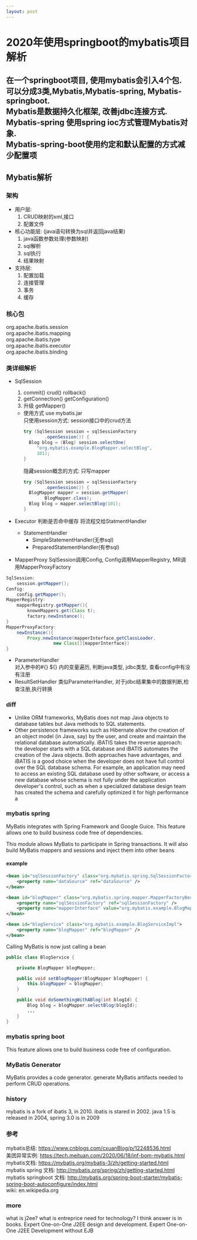```yaml
---
layout: post
---
```

# 2020年使用springboot的mybatis项目解析
在一个springboot项目, 使用mybatis会引入4个包.
可以分成3类,Mybatis,Mybatis-spring, Mybatis-springboot.  
Mybatis是数据持久化框架, 改善jdbc连接方式.  
Mybatis-spring 使用spring ioc方式管理Mybatis对象.  
Mybatis-spring-boot使用约定和默认配置的方式减少配置项
---

## Mybatis解析
### 架构
* 用户层: 
  1. CRUD映射的xml,接口  
  2. 配置文件
* 核心功能层: (java语句转换为sql并返回java结果)
  1. java函数参数处理(参数映射)
  2. sql解析
  3. sql执行
  4. 结果映射
* 支持层: 
  1. 配置加载
  2. 连接管理
  3. 事务
  4. 缓存
  
  
### 核心包
org.apache.ibatis.session    
org.apache.ibatis.mapping  
org.apache.ibatis.type  
org.apache.ibatis.executor  
org.apache.ibatis.binding


### 类详细解析
* SqlSession 
  1. commit() crud() rollback()
  2. getConnection()  getConfiguration()
  3. 升级 getMapper()
  * 使用方式  use mybatis.jar  
    只使用session方式: session接口中的crud方法
    ```java
    try (SqlSession session = sqlSessionFactory
            .openSession()) {
      Blog blog = (Blog) session.selectOne(
         "org.mybatis.example.BlogMapper.selectBlog", 
         101);
    }
    ```
    隐藏session概念的方式: 只写mapper
    ```java
    try (SqlSession session = sqlSessionFactory
            .openSession()) {
      BlogMapper mapper = session.getMapper(
            BlogMapper.class);
      Blog blog = mapper.selectBlog(101);
    }
    ```
* Executor
判断是否命中缓存
将流程交给StatmentHandler
  * StatementHandler
    * SimpleStatementHandler(无参sql)
    * PreparedStatementHandler(有参sql)

* MapperProxy
SqlSession调用Config, Config调用MapperRegistry, MR调用MapperProxyFactory  
```java
SqlSession:
    session.getMapper();
Config:
    config.getMapper();
MapperRegistry: 
    mapperRegistry.getMapper(){
        knownMappers.get(Class t);
        factory.newInstance();
}    
MapperProxyFactory:
    newInstance(){
        Proxy.newInstance(mapperInterface.getClassLoader,
                  new Class[]{mapperInterface})
}

```

* ParameterHandler  
  对入参中的#{} ${} 内的变量遍历, 判断java类型, jdbc类型, 查看config中有没有注册
* ResultSetHandler
  类似ParameterHandler, 对于jdbc结果集中的数据判断,检查注册,执行转换


### diff
* Unlike ORM frameworks, MyBatis does not map Java objects to database tables 
but Java methods to SQL statements.   
* Other persistence frameworks such as Hibernate allow the creation 
of an object model (in Java, say) by the user, and create and maintain
 the relational database automatically. iBATIS takes the reverse 
 approach: the developer starts with a SQL database and iBATIS 
 automates the creation of the Java objects. Both approaches have 
 advantages, and iBATIS is a good choice when the developer does not
  have full control over the SQL database schema. For example, 
  an application may need to access an existing SQL database used
   by other software, or access a new database whose schema is not
    fully under the application developer's control, such as when
     a specialized database design team has created the schema and
      carefully optimized it for high performance  a

### mybatis spring
MyBatis integrates with Spring Framework and Google Guice. This feature allows 
one to build business code free of dependencies.

This module allows MyBatis to participate in Spring transactions. It will also 
build MyBatis mappers and sessions and inject them into other beans
#### example
```xml
<bean id="sqlSessionFactory" class="org.mybatis.spring.SqlSessionFactoryBean">
    <property name="dataSource" ref="dataSource" />
</bean>

<bean id="blogMapper" class="org.mybatis.spring.mapper.MapperFactoryBean">
    <property name="sqlSessionFactory" ref="sqlSessionFactory" />
    <property name="mapperInterface" value="org.mybatis.example.BlogMapper" />
</bean>

<bean id="blogService" class="org.mybatis.example.BlogServiceImpl">
    <property name="blogMapper" ref="blogMapper" />
</bean>
```
Calling MyBatis is now just calling a bean
```java
public class BlogService {

    private BlogMapper blogMapper;

    public void setBlogMapper(BlogMapper blogMapper) {
        this.blogMapper = blogMapper;
    }

    public void doSomethingWithABlog(int blogId) {
        Blog blog = blogMapper.selectBlog(blogId);
        ...
    }
}
```


### mybatis spring boot
This feature allows one to build business code free of configuration.

### MyBatis Generator
MyBatis provides a code generator.
generate MyBatis artifacts needed to perform CRUD operations.

### history
mybatis is a fork of ibatis 3, in 2010. ibatis is stared in 2002.
java 1.5 is released in 2004, spring 3.0 is in 2009


### 参考

mybatis总结: https://www.cnblogs.com/cxuanBlog/p/12248536.html  
美团异常实例: https://tech.meituan.com/2020/06/18/inf-bom-mybatis.html  
mybatis文档: https://mybatis.org/mybatis-3/zh/getting-started.html  
mybatis spring 文档: http://mybatis.org/spring/zh/getting-started.html  
mybatis springboot 文档: http://mybatis.org/spring-boot-starter/mybatis-spring-boot-autoconfigure/index.html  
wiki: en.wikipedia.org



### more
what is j2ee? what is entreprice need for technology?
I think answer is in books.
Expert One-on-One J2EE design and development.
Expert One-on-One J2EE Development without EJB 